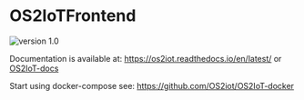 # OS2IoTFrontend

![version 1.0](https://img.shields.io/badge/version-1.0-red.svg)

Documentation is available at: https://os2iot.readthedocs.io/en/latest/ or [OS2IoT-docs](https://github.com/OS2iot/OS2IoT-docs)

Start using docker-compose see: https://github.com/OS2iot/OS2IoT-docker
